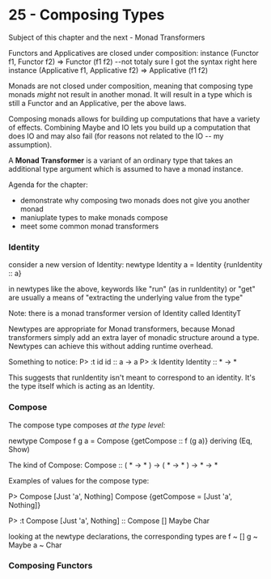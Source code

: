 # 25 - Composing Types

Subject of this chapter and the next - Monad Transformers

Functors and Applicatives are closed under composition:
	instance (Functor f1, Functor f2) => Functor (f1 f2) --not totaly sure I got the syntax right here
	instance (Applicative f1, Applicative f2) => Applicative (f1 f2)

Monads are not closed under composition, meaning that composing type monads *might* not result in another monad. It will result in a type which is still a Functor and an Applicative, per the above laws.

Composing monads allows for building up computations that have a variety of effects. Combining Maybe and IO lets you build up a computation that does IO and may also fail (for reasons not related to the IO -- my assumption).

A **Monad Transformer** is a variant of an ordinary type that takes an additional type argument which is assumed to have a monad instance.

Agenda for the chapter:
* demonstrate why composing two monads does not give you another monad
* maniuplate types to make monads compose
* meet some common monad transformers

### Identity

consider a new version of Identity:
newtype Identity a =
  Identity {runIdentity :: a}

in newtypes like the above, keywords like "run" (as in runIdentity) or "get" are usually a means of "extracting the underlying value from the type"

Note: there is a monad transformer version of Identity called IdentityT

Newtypes are appropriate for Monad transformers, because Monad transformers simply add an extra layer of monadic structure around a type. Newtypes can achieve this without adding runtime overhead.

Something to notice:
P> :t id
id :: a -> a
P> :k Identity
Identity :: * -> *

This suggests that runIdentity isn't meant to correspond to an identity. It's the type itself which is acting as an Identity.

### Compose

The compose type composes *at the type level:*

newtype Compose f g a =
  Compose {getCompose :: f (g a)}
  deriving (Eq, Show)

The kind of Compose:
Compose :: ( * -> * ) -> ( * -> * ) -> * -> *

Examples of values for the compose type:

P> Compose [Just 'a', Nothing]
Compose {getCompose = [Just 'a', Nothing]}

P> :t Compose [Just 'a', Nothing]
  :: Compose [] Maybe Char

looking at the newtype declarations, the corresponding types are
f ~ []
g ~ Maybe
a ~ Char

### Composing Functors

